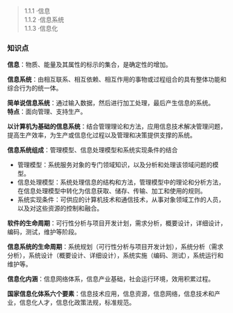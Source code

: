 > 1.1.1 ·信息  
> 1.1.2 ·信息系统  
> 1.1.3 ·信息化 
### 知识点
**信息**：物质、能量及其属性的标示的集合，是确定性的增加。  

**信息系统**：由相互联系、相互依赖、相互作用的事物或过程组合的具有整体功能和综合行为的统一体。  

**简单说信息系统**：通过输入数据，然后进行加工处理，最后产生信息的系统。  
**特点**：面向管理、支持生产。  

**以计算机为基础的信息系统**：结合管理理论和方法，应用信息技术解决管理问题，提高生产效率，为生产或信息化过程以及管理和决策提供支撑的系统。  

**信息系统组成**：管理模型、信息处理模型和系统实现条件的结合  
* 管理模型：系统服务对象的专门领域知识，以及分析和处理该领域问题的模型。  
* 信息处理模型：系统处理信息的结构和方法，管理模型中的理论和分析方法，在信息处理模型中转化为信息获取、储存、传输、加工和使用的规则。   
* 系统实现条件：可供应的计算机技术和通信技术，从事对象领域工作的人员，以及对这些资源的控制和融合。   

**软件的生命周期**：可行性分析与项目开发计划，需求分析，概要设计，详细设计，编码，测试，维护等阶段。  

**信息系统的生命周期**：系统规划（可行性分析与项目开发计划），系统分析（需求分析），系统设计（概要设计、详细设计），系统实施（编码、测试），系统运行和维护等。  

**信息化内涵**：信息网络体系，信息产业基础，社会运行环境，效用积累过程。  

**国家信息化体系六个要素**：信息技术应用，信息资源，信息网络，信息技术和产业，信息化人才，信息化政策法规，标准规范。  
